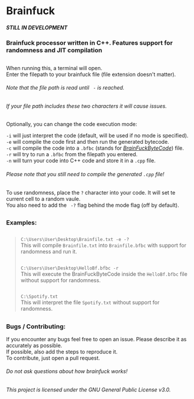 # **Brainfuck**  
##### STILL IN DEVELOPMENT
### Brainfuck processor written in C++. Features support for randomness and JIT compilation
##
When running this, a terminal will open.  
Enter the filepath to your brainfuck file (file extension doesn't matter).  
###### Note that the file path is read until ` -` is reached.
###### If your file path includes these two characters it will cause issues.
Optionally, you can change the code execution mode:  

`-i` will just interpret the code (default, will be used if no mode is specified).  
`-e` will compile the code first and then run the generated bytecode.  
`-c` will compile the code into a `.bfbc` (stands for [*BrainFuckByteCode*](https://github.com/DrParanoya/Brainfuck/blob/main/BFBC.md)) file.  
`-r` will try to run a `.bfbc` from the filepath you entered.  
`-n` will turn your code into C++ code and store it in a `.cpp` file.
###### *Please note that you still need to compile the generated `.cpp` file!*
##
To use randomness, place the `?` character into your code. It will set te current cell to a random vaule.  
You also need to add the ` -?` flag behind the mode flag (off by default).
##
### Examples:  
> ##
> `C:\Users\User\Desktop\Brainfile.txt -e -?`  
> This will compile `Brainfile.txt` into `Brainfile.bfbc` with support for randomness and run it.
> ##
> `C:\Users\User\Desktop\HelloBf.bfbc -r`  
> This will execute the BrainFuckByteCode inside the `HelloBf.bfbc` file without support for randomness.
> ##
> `C:\Spotify.txt`  
> This will interpret the file `Spotify.txt` without support for randomness.
> ##  
### Bugs / Contributing:
If you encounter any bugs feel free to open an issue. Please describe it as accurately as possible.  
If possible, also add the steps to reproduce it.  
To contribute, just open a pull request.  
###### *Do not ask questions about how brainfuck works!*  
##  
###### This project is licensed under the GNU General Public License v3.0.
